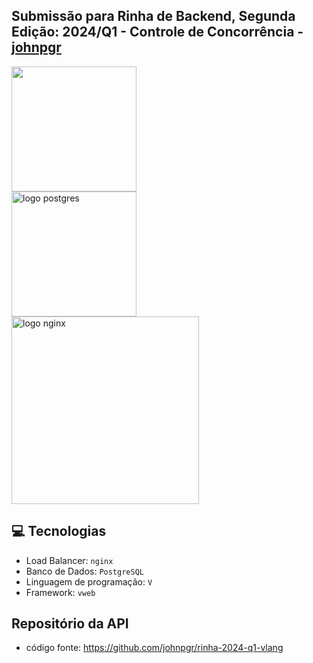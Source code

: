 ## Submissão para Rinha de Backend, Segunda Edição: 2024/Q1 - Controle de Concorrência - [johnpgr](https://github.com/johnpgr)

<img src="https://vlang.io/img/v-logo.png" width="200" height="auto"/>
<br/>
<img src="https://upload.wikimedia.org/wikipedia/commons/2/29/Postgresql_elephant.svg" alt="logo postgres" width="200" height="auto">
<br/>
<img src="https://upload.wikimedia.org/wikipedia/commons/c/c5/Nginx_logo.svg" alt="logo nginx" width="300" height="auto">

## 💻 Tecnologias
- Load Balancer: `nginx`
- Banco de Dados: `PostgreSQL`
- Linguagem de programação: `V`
- Framework: `vweb`

## Repositório da API
- código fonte: https://github.com/johnpgr/rinha-2024-q1-vlang
